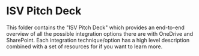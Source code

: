 # ISV Pitch Deck

This folder contains the "ISV Pitch Deck" which provides an end-to-end overview of all the possible integration options there are with OneDrive and SharePoint. Each integration technique/option has a high level description combined with a set of resources for if you want to learn more.
